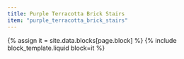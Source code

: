 ```yaml
---
title: Purple Terracotta Brick Stairs
item: "purple_terracotta_brick_stairs"
---
```


{% assign it = site.data.blocks[page.block] %}
{% include block_template.liquid block=it %}

